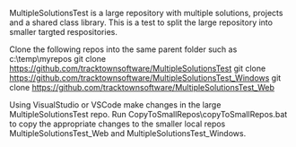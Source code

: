 MultipleSolutionsTest is a large repository with multiple solutions, projects and a shared class library. This is a test to split the large repository into smaller targted respositories.

Clone the following repos into the same parent folder such as c:\temp\myrepos
git clone https://github.com/tracktownsoftware/MultipleSolutionsTest
git clone https://github.com/tracktownsoftware/MultipleSolutionsTest_Windows
git clone https://github.com/tracktownsoftware/MultipleSolutionsTest_Web

Using VisualStudio or VSCode make changes in the large MultipleSolutionsTest repo. Run CopyToSmallRepos\copyToSmallRepos.bat to copy the appropriate changes to the smaller local repos MultipleSolutionsTest_Web and MultipleSolutionsTest_Windows.